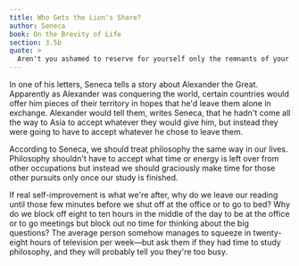 ```yaml
---
title: Who Gets the Lion's Share?
author: Seneca
book: On the Brevity of Life
section: 3.5b
quote: >
  Aren't you ashamed to reserve for yourself only the remnants of your life and to dedicate to wisdom only that time can't be directed to business?
---
```


In one of his letters, Seneca tells a story about Alexander the Great. Apparently as Alexander was conquering the world, certain countries would offer him pieces of their territory in hopes that he'd leave them alone in exchange. Alexander would tell them, writes Seneca, that he hadn't come all the way to Asia to accept whatever they would give him, but instead they were going to have to accept whatever he chose to leave them.

According to Seneca, we should treat philosophy the same way in our lives. Philosophy shouldn't have to accept what time or energy is left over from other occupations but instead we should graciously make time for those other pursuits only once our study is finished.

If real self-improvement is what we're after, why do we leave our reading until those few minutes before we shut off at the office or to go to bed? Why do we block off eight to ten hours in the middle of the day to be at the office or to go meetings but block out no time for thinking about the big questions? The average person somehow manages to squeeze in twenty-eight hours of television per week—but ask them if they had time to study philosophy, and they will probably tell you they're too busy.
